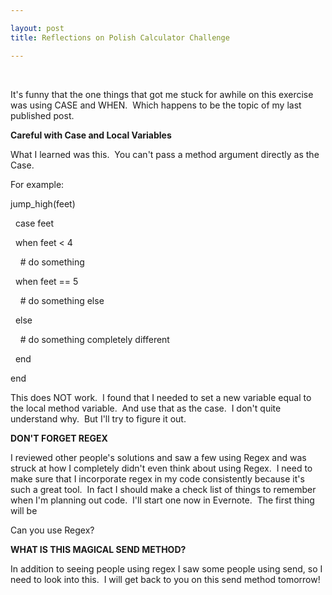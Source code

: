 ```yaml
---

layout: post
title: Reflections on Polish Calculator Challenge

---
```


 

It's funny that the one things that got me stuck for awhile on this exercise was using CASE and WHEN.  Which happens to be the topic of my last published post.

**Careful with Case and Local Variables**

What I learned was this.  You can't pass a method argument directly as the Case.

For example:

jump\_high(feet)

  case feet

  when feet < 4

    # do something

  when feet == 5

    # do something else

  else

    # do something completely different

  end

end

This does NOT work.  I found that I needed to set a new variable equal to the local method variable.  And use that as the case.  I don't quite understand why.  But I'll try to figure it out.

**DON'T FORGET REGEX**

I reviewed other people's solutions and saw a few using Regex and was struck at how I completely didn't even think about using Regex.  I need to make sure that I incorporate regex in my code consistently because it's such a great tool.  In fact I should make a check list of things to remember when I'm planning out code.  I'll start one now in Evernote.  The first thing will be

Can you use Regex?

**WHAT IS THIS MAGICAL SEND METHOD?**

In addition to seeing people using regex I saw some people using send, so I need to look into this.  I will get back to you on this send method tomorrow!

